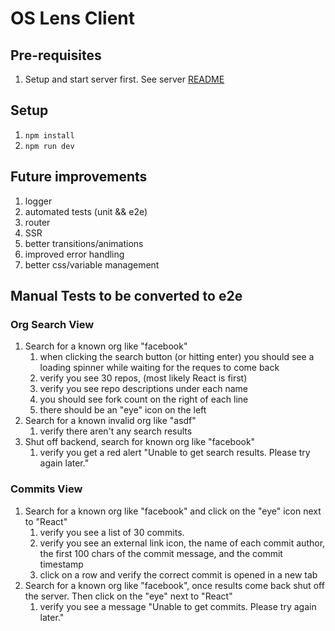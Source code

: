 # OS Lens Client

## Pre-requisites
1. Setup and start server first. See server [README](../server/README.md)

## Setup

1. `npm install`
1. `npm run dev`

## Future improvements
1. logger
1. automated tests (unit && e2e)
1. router
1. SSR
1. better transitions/animations
1. improved error handling
1. better css/variable management

## Manual Tests to be converted to e2e
### Org Search View
1. Search for a known org like "facebook"
    1. when clicking the search button (or hitting enter) you should see a loading spinner while waiting for the reques to come back
    1. verify you see 30 repos, (most likely React is first)
    1. verify you see repo descriptions under each name
    1. you should see fork count on the right of each line
    1. there should be an "eye" icon on the left
1. Search for a known invalid org like "asdf"  
    1. verify there aren't any search results
1. Shut off backend, search for known org like "facebook"
    1. verify you get a red alert "Unable to get search results. Please try again later."

### Commits View
1. Search for a known org like "facebook" and click on the "eye" icon next to "React"
    1. verify you see a list of 30 commits.
    1. verify you see an external link icon, the name of each commit author, the first 100 chars of the commit message, and the commit timestamp
    1. click on a row and verify the correct commit is opened in a new tab
1. Search for a known org like "facebook", once results come back shut off the server. Then click on the "eye" next to "React"
    1. verify you see a message "Unable to get commits. Please try again later."